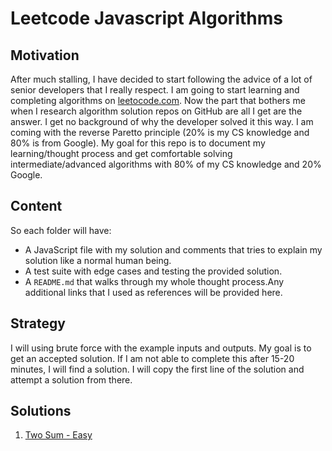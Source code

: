 # Leetcode Javascript Algorithms

## Motivation

After much stalling, I have decided to start following the advice of a lot of senior developers that I really respect. I am going to start learning and completing algorithms on [leetocode.com](https://leetcode.com/). Now the part that bothers me when I research algorithm solution repos on GitHub are all I get are the answer. I get no background of why the developer solved it this way. I am coming with the reverse Paretto principle (20% is my CS knowledge and 80% is from Google). My goal for this repo is to document my learning/thought process and get comfortable solving intermediate/advanced algorithms with 80% of my CS knowledge and 20% Google. 

## Content

So each folder will have:
  * A JavaScript file with my solution and comments that tries to explain my solution like a normal human being.
  * A test suite with edge cases and testing the provided solution.
  * A `README.md` that walks through my whole thought process.Any additional links that I used as references will be provided here.

## Strategy
  
I will using brute force with the example inputs and outputs. My goal is to get an accepted solution. If I am not able to complete this after 15-20 minutes, I will find a solution. I will copy the first line of the solution and attempt a solution from there.

## Solutions

1. [Two Sum - Easy](./easy/1-two-sum/)
